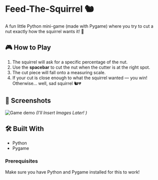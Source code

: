 # Feed-The-Squirrel 🐿️
A fun little Python mini-game (made with Pygame) where you try to cut a nut exactly how the squirrel wants it! 🎯


## 🎮 How to Play
1. The squirrel will ask for a specific percentage of the nut.
2. Use the **spacebar** to cut the nut when the cutter is at the right spot.
3. The cut piece will fall onto a measuring scale.
4. If your cut is close enough to what the squirrel wanted — you win! Otherwise... well, sad squirrel 🐿️💔


## 📸 Screenshots
![Game demo](Gameplay_Images/feed_the_squirrel_trial)
*(I'll Insert Images Later! )*


## 🛠️ Built With
- Python
- Pygame


### Prerequisites
Make sure you have Python and Pygame installed for this to work!

